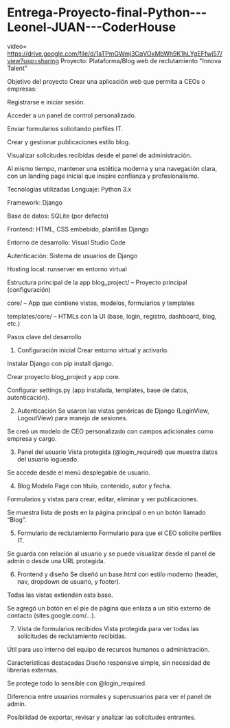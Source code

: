 # Entrega-Proyecto-final-Python---Leonel-JUAN---CoderHouse

video=  https://drive.google.com/file/d/1aTPmGWmj3CqVOxMbWh9K1hLYgEFfwj57/view?usp=sharing
Proyecto: Plataforma/Blog web de reclutamiento "Innova Talent" 

 Objetivo del proyecto
Crear una aplicación web que permita a CEOs o empresas:

Registrarse e iniciar sesión.

Acceder a un panel de control personalizado.

Enviar formularios solicitando perfiles IT.

Crear y gestionar publicaciones estilo blog.

Visualizar solicitudes recibidas desde el panel de administración.

Al mismo tiempo, mantener una estética moderna y una navegación clara, con un landing page inicial que inspire confianza y profesionalismo.

Tecnologías utilizadas
Lenguaje: Python 3.x

Framework: Django

Base de datos: SQLite (por defecto)

Frontend: HTML, CSS embebido, plantillas Django

Entorno de desarrollo: Visual Studio Code

Autenticación: Sistema de usuarios de Django

Hosting local: runserver en entorno virtual

 Estructura principal de la app
blog_project/ – Proyecto principal (configuración)

core/ – App que contiene vistas, modelos, formularios y templates

templates/core/ – HTMLs con la UI (base, login, registro, dashboard, blog, etc.)

 Pasos clave del desarrollo
1. Configuración inicial
Crear entorno virtual y activarlo.

Instalar Django con pip install django.

Crear proyecto blog_project y app core.

Configurar settings.py (app instalada, templates, base de datos, autenticación).

2. Autenticación
Se usaron las vistas genéricas de Django (LoginView, LogoutView) para manejo de sesiones.

Se creó un modelo de CEO personalizado con campos adicionales como empresa y cargo.

3. Panel del usuario
Vista protegida (@login_required) que muestra datos del usuario logueado.

Se accede desde el menú desplegable de usuario.

4. Blog
Modelo Page con título, contenido, autor y fecha.

Formularios y vistas para crear, editar, eliminar y ver publicaciones.

Se muestra lista de posts en la página principal o en un botón llamado “Blog”.

5. Formulario de reclutamiento
Formulario para que el CEO solicite perfiles IT.

Se guarda con relación al usuario y se puede visualizar desde el panel de admin o desde una URL protegida.

6. Frontend y diseño
Se diseñó un base.html con estilo moderno (header, nav, dropdown de usuario, y footer).

Todas las vistas extienden esta base.

Se agregó un botón en el pie de página que enlaza a un sitio externo de contacto (sites.google.com/...).

7. Vista de formularios recibidos
Vista protegida para ver todas las solicitudes de reclutamiento recibidas.

Útil para uso interno del equipo de recursos humanos o administración.

 Características destacadas
 Diseño responsive simple, sin necesidad de librerías externas.

Se protege todo lo sensible con @login_required.

 Diferencia entre usuarios normales y superusuarios para ver el panel de admin.

 Posibilidad de exportar, revisar y analizar las solicitudes entrantes.

